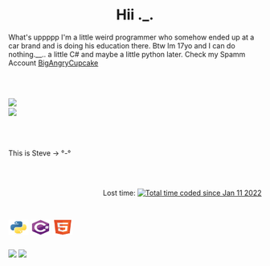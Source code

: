 <div align="Center">
  <h1> Hii ._.</h1>
</div>

<div>
  <label> What's uppppp
I'm a little weird programmer who somehow ended up at a car brand and is doing his education there.
Btw Im 17yo and I can do nothing.__.. a little C# and maybe a little python later. Check my Spamm Account <a href="https://github.com/BigAngryCupcake">BigAngryCupcake</a>
  </label>
</div>


<br></br>


<div>
  <a href="https://wakatime.com/@itsgiulian"><img width="450" src="https://github-readme-stats.vercel.app/api?username=itsgiulian&show_icons=true&hide=stars&include_all_commits=true&count_private=true&theme=github_dark"/></a>
</div>



<div>
    <a href="https://wakatime.com/@itsgiulian"><img src="https://github-readme-stats.vercel.app/api/wakatime?username=itsgiulian&layout=compact&theme=github_dark"></a>
 <!-- <a href="https://wakatime.com/@itsgiulian"><img width="355" src="https://github-readme-stats.vercel.app/api/top-langs/?username=itsgiulian&layout=compact&theme=github_dark"/></a> -->
</div>

<br></br>

  
<div>
  <label> This is Steve -> °-°</label>
</div>
  
<br></br>


<div align="right">
  
  <label >Lost time: </label><a href="https://wakatime.com/@e04bd003-1507-43ac-a72c-56dfeed083d1"><img src="https://wakatime.com/badge/user/e04bd003-1507-43ac-a72c-56dfeed083d1.svg?style=flat-square" alt="Total time coded since Jan 11 2022" /></a>
  
  </div>
  

<div style="display: inline_block"><br>
  
  <a href="https://wakatime.com/@itsgiulian"><img align="center" height="30" width="40" src="https://raw.githubusercontent.com/devicons/devicon/master/icons/python/python-original.svg"></a>
  <a href="https://wakatime.com/@itsgiulian"><img align="center" height="30" width="40" src="https://raw.githubusercontent.com/devicons/devicon/master/icons/csharp/csharp-original.svg"></a>
  <a href="https://wakatime.com/@itsgiulian"><img align="center" height="30" width="40" src="https://raw.githubusercontent.com/devicons/devicon/master/icons/html5/html5-original.svg"></a>
</div>

##

<div>
  <a href="https://instagram.com/itsgiulian"><img src="https://img.shields.io/badge/-Instagram-%23E4405F?style=for-the-badge&logo=instagram&logoColor=white"></a>
 <a href="https://github.com/itsgiulian/"><img src="https://img.shields.io/badge/itsgiulian:2423-7289DA?style=for-the-badge&logo=discord&logoColor=white"></a> 
</div>


<!--
[![Readme Card](https://github-readme-stats.vercel.app/api/pin/?username=itsgiulian&repo=BFK-S_KA1&show_owner=true&theme=midnight-purple)](https://github.com/itsgiulian/BFK-S_KA1) 


[![Anurag's GitHub stats](https://github-readme-stats.vercel.app/api?username=itsgiulian&show_icons=true&count_private=true&hide=stars&theme=midnight-purple)](https://www.youtube.com/watch?v=dQw4w9WgXcQ)

[![Top Langs](https://github-readme-stats.vercel.app/api/top-langs/?username=itsgiulian&layout=compact&theme=midnight-purple)](https://www.youtube.com/watch?v=dQw4w9WgXcQ)
